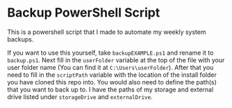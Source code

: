 # Backup PowerShell Script

This is a powershell script that I made to automate my weekly system backups.

If you want to use this yourself, take `backupEXAMPLE.ps1` and rename it to `backup.ps1`. Next fill in the `userFolder` variable at the top of the file with your user folder name (You can find it at `C:\Users\userFolder`). After that you need to fill in the `scriptPath` variable with the location of the install folder you have cloned this repo into. You would also need to define the path(s) that you want to back up to. I have the paths of my storage and external drive listed under `storageDrive` and `externalDrive`.


<!-- If you want to use it or modify it yourself, you will need to define your user folder's name and change the path to where you cloned this folder to in `define_userEXAMPLE.ps1` and run it to generate an XML file with the user folder in the file.

After that run the `define_user.ps1` script and it will generate your `userFolder.xml` file to feed the userFolder variable into the main `backup.ps1` script. -->